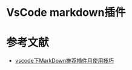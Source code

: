 # VsCode markdown插件

# 参考文献
- [vscode下MarkDown推荐插件月使用技巧](https://blog.csdn.net/litingcheng1126/article/details/83117291)